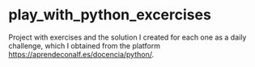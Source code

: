 # play_with_python_excercises
Project with exercises and the solution I created for each one as a daily challenge, which I obtained from the platform https://aprendeconalf.es/docencia/python/.
